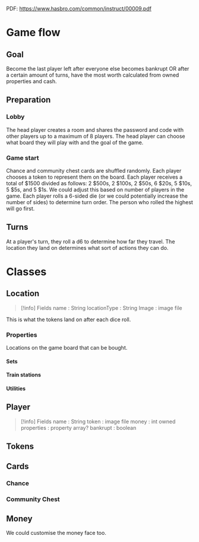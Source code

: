 PDF:
https://www.hasbro.com/common/instruct/00009.pdf

# Game flow
## Goal
Become the last player left after everyone else becomes bankrupt OR after a certain amount of turns, have the most worth calculated from owned properties and cash.
## Preparation
### Lobby
The head player creates a room and shares the password and code with other players up to a maximum of 8 players. The head player can choose what board they will play with and the goal of the game.
### Game start
Chance and community chest cards are shuffled randomly. Each player chooses a token to represent them on the board. Each player receives a total of $1500 divided as follows: 2 $500s, 2 $100s, 2 $50s, 6 $20s, 5 $10s, 5 $5s, and 5 $1s. We could adjust this based on number of players in the game. Each player rolls a 6-sided die (or we could potentially increase the number of sides) to determine turn order. The person who rolled the highest will go first.
## Turns
At a player's turn, they roll a d6 to determine how far they travel. The location they land on determines what sort of actions they can do.
# Classes
## Location
> [!info] Fields
name : String
locationType : String
Image : image file

This is what the tokens land on after each dice roll.
### Properties
Locations on the game board that can be bought.
#### Sets

#### Train stations

#### Utilities

## Player
> [!info] Fields
> name : String
> token : image file
> money : int
> owned properties : property array?
> bankrupt : boolean

## Tokens

## Cards
### Chance

### Community Chest

## Money
We could customise the money face too.